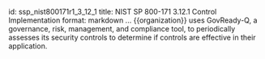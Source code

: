 id: ssp_nist800171r1_3_12_1
title: NIST SP 800-171 3.12.1 Control Implementation
format: markdown
...
{{organization}} uses GovReady-Q, a governance, risk, management, and compliance tool, to periodically assesses its security controls to determine if controls are effective in their application.

